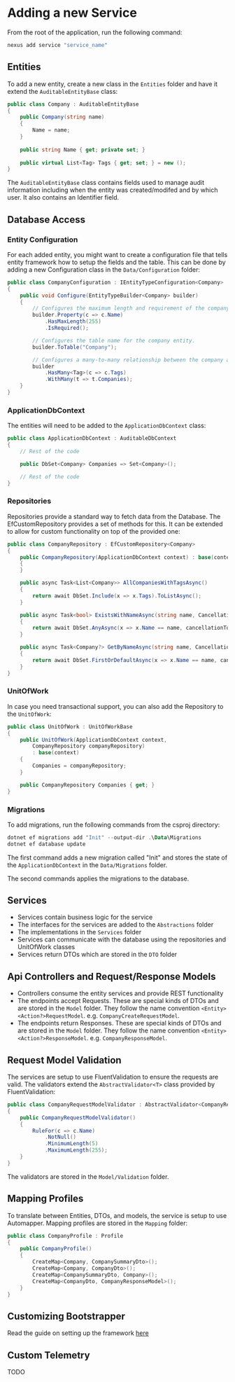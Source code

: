 # Adding a new Service

From the root of the application, run the following command:

```powershell
nexus add service "service_name"
```

## Entities
To add a new entity, create a new class in the `Entities` folder and have it extend the `AuditableEntityBase` class:
```csharp
public class Company : AuditableEntityBase
{
    public Company(string name)
    {
        Name = name;
    }
    
    public string Name { get; private set; }
    
    public virtual List<Tag> Tags { get; set; } = new ();
}
```

The `AuditableEntityBase` class contains fields used to manage audit information including when the entity was 
created/modifed and by which user. It also contains an Identifier field.

## Database Access
### Entity Configuration
For each added entity, you might want to create a configuration file that tells entity framework how to setup the 
fields and the table. This can be done by adding a new Configuration class in the `Data/Configuration` folder:
```csharp
public class CompanyConfiguration : IEntityTypeConfiguration<Company>
{
    public void Configure(EntityTypeBuilder<Company> builder)
    {
        // Configures the maximum length and requirement of the company name.
        builder.Property(c => c.Name)
            .HasMaxLength(255)
            .IsRequired();

        // Configures the table name for the company entity.
        builder.ToTable("Company");

        // Configures a many-to-many relationship between the company and tag entities.
        builder
            .HasMany<Tag>(c => c.Tags)
            .WithMany(t => t.Companies);
    }
}
```

### ApplicationDbContext
The entities will need to be added to the `ApplicationDbContext` class:
```csharp
public class ApplicationDbContext : AuditableDbContext
{
    // Rest of the code

    public DbSet<Company> Companies => Set<Company>();

    // Rest of the code
}
```

### Repositories
Repositories provide a standard way to fetch data from the Database. The EfCustomRepository provides a set of 
methods for this. It can be extended to allow for custom functionality on top of the provided one:
```csharp
public class CompanyRepository : EfCustomRepository<Company>
{
    public CompanyRepository(ApplicationDbContext context) : base(context)
    {
    }

    public async Task<List<Company>> AllCompaniesWithTagsAsync()
    {
        return await DbSet.Include(x => x.Tags).ToListAsync();
    }

    public async Task<bool> ExistsWithNameAsync(string name, CancellationToken cancellationToken = default)
    {
        return await DbSet.AnyAsync(x => x.Name == name, cancellationToken);
    }

    public async Task<Company?> GetByNameAsync(string name, CancellationToken cancellationToken = default)
    {
        return await DbSet.FirstOrDefaultAsync(x => x.Name == name, cancellationToken);
    }
}
```

### UnitOfWork
In case you need transactional support, you can also add the Repository to the `UnitOfWork`:
```csharp
public class UnitOfWork : UnitOfWorkBase
{
    public UnitOfWork(ApplicationDbContext context,
        CompanyRepository companyRepository)
        : base(context)
    {
        Companies = companyRepository;
    }

    public CompanyRepository Companies { get; }
}
```

### Migrations
To add migrations, run the following commands from the csproj directory:
```powershell
dotnet ef migrations add "Init" --output-dir .\Data\Migrations
dotnet ef database update
```
The first command adds a new migration called "Init" and stores the state of the `ApplicationDbContext` in the 
`Data/Migrations` folder.

The second commands applies the migrations to the database.

## Services
* Services contain business logic for the service
* The interfaces for the services are added to the `Abstractions` folder
* The implementations in the `Services` folder
* Services can communicate with the database using the repositories and UnitOfWork classes
* Services return DTOs which are stored in the `DTO` folder

## Api Controllers and Request/Response Models
* Controllers consume the entity services and provide REST functionality
* The endpoints accept Requests. These are special kinds of DTOs and are stored in the `Model` folder. They follow the
name convention `<Entity><Action?>RequestModel`. e.g. `CompanyCreateRequestModel`.
* The endpoints return Responses. These are special kinds of DTOs and are stored in the `Model` folder. They follow the
  name convention `<Entity><Action?>ResponseModel`. e.g. `CompanyResponseModel`.

## Request Model Validation
The services are setup to use FluentValidation to ensure the requests are valid. The validators extend the 
`AbstractValidator<T>` class provided by FluentValidation:
```csharp
public class CompanyRequestModelValidator : AbstractValidator<CompanyRequestModel>
{
    public CompanyRequestModelValidator()
    {
        RuleFor(c => c.Name)
            .NotNull()
            .MinimumLength(5)
            .MaximumLength(255);
    }
}
```
The validators are stored in the `Model/Validation` folder.

## Mapping Profiles
To translate between Entities, DTOs, and models, the service is setup to use Automapper. Mapping profiles are stored in
the `Mapping` folder:
```csharp
public class CompanyProfile : Profile
{
    public CompanyProfile()
    {
        CreateMap<Company, CompanySummaryDto>();
        CreateMap<Company, CompanyDto>();
        CreateMap<CompanySummaryDto, Company>();
        CreateMap<CompanyDto, CompanyResponseModel>();
    }
}
```

## Customizing Bootstrapper
Read the guide on setting up the framework [here](../libraries/src/Nexus.Framework.Web/README.md)

## Custom Telemetry
TODO
